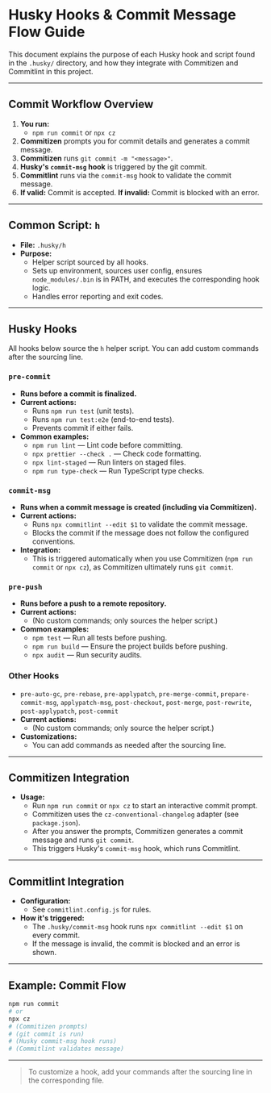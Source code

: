 # Husky Hooks & Commit Message Flow Guide

This document explains the purpose of each Husky hook and script found in the `.husky/` directory, and how they integrate with Commitizen and Commitlint in this project.

---

## Commit Workflow Overview

1. **You run:**
   - `npm run commit` or `npx cz`
2. **Commitizen** prompts you for commit details and generates a commit message.
3. **Commitizen** runs `git commit -m "<message>"`.
4. **Husky's `commit-msg` hook** is triggered by the git commit.
5. **Commitlint** runs via the `commit-msg` hook to validate the commit message.
6. **If valid:** Commit is accepted. **If invalid:** Commit is blocked with an error.

---

## Common Script: `h`

- **File:** `.husky/h`
- **Purpose:**
  - Helper script sourced by all hooks.
  - Sets up environment, sources user config, ensures `node_modules/.bin` is in PATH, and executes the corresponding hook logic.
  - Handles error reporting and exit codes.

---

## Husky Hooks

All hooks below source the `h` helper script. You can add custom commands after the sourcing line.

### `pre-commit`

- **Runs before a commit is finalized.**
- **Current actions:**
  - Runs `npm run test` (unit tests).
  - Runs `npm run test:e2e` (end-to-end tests).
  - Prevents commit if either fails.
- **Common examples:**
  - `npm run lint` — Lint code before committing.
  - `npx prettier --check .` — Check code formatting.
  - `npx lint-staged` — Run linters on staged files.
  - `npm run type-check` — Run TypeScript type checks.

### `commit-msg`

- **Runs when a commit message is created (including via Commitizen).**
- **Current actions:**
  - Runs `npx commitlint --edit $1` to validate the commit message.
  - Blocks the commit if the message does not follow the configured conventions.
- **Integration:**
  - This is triggered automatically when you use Commitizen (`npm run commit` or `npx cz`), as Commitizen ultimately runs `git commit`.

### `pre-push`

- **Runs before a push to a remote repository.**
- **Current actions:**
  - (No custom commands; only sources the helper script.)
- **Common examples:**
  - `npm test` — Run all tests before pushing.
  - `npm run build` — Ensure the project builds before pushing.
  - `npx audit` — Run security audits.

### Other Hooks

- `pre-auto-gc`, `pre-rebase`, `pre-applypatch`, `pre-merge-commit`, `prepare-commit-msg`, `applypatch-msg`, `post-checkout`, `post-merge`, `post-rewrite`, `post-applypatch`, `post-commit`
- **Current actions:**
  - (No custom commands; only source the helper script.)
- **Customizations:**
  - You can add commands as needed after the sourcing line.

---

## Commitizen Integration

- **Usage:**
  - Run `npm run commit` or `npx cz` to start an interactive commit prompt.
  - Commitizen uses the `cz-conventional-changelog` adapter (see `package.json`).
  - After you answer the prompts, Commitizen generates a commit message and runs `git commit`.
  - This triggers Husky's `commit-msg` hook, which runs Commitlint.

---

## Commitlint Integration

- **Configuration:**
  - See `commitlint.config.js` for rules.
- **How it's triggered:**
  - The `.husky/commit-msg` hook runs `npx commitlint --edit $1` on every commit.
  - If the message is invalid, the commit is blocked and an error is shown.

---

## Example: Commit Flow

```sh
npm run commit
# or
npx cz
# (Commitizen prompts)
# (git commit is run)
# (Husky commit-msg hook runs)
# (Commitlint validates message)
```

---

> To customize a hook, add your commands after the sourcing line in the corresponding file.
